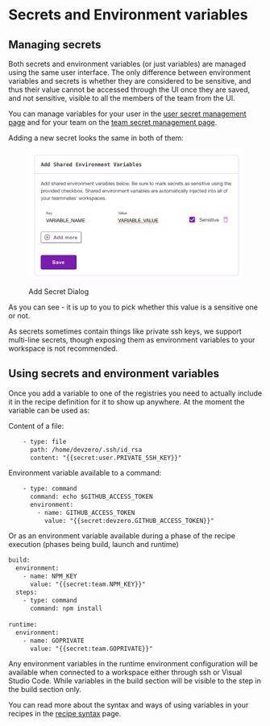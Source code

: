# Secrets and Environment variables

## Managing secrets

Both secrets and environment variables (or just variables) are managed using the same user interface. The only difference between environment variables and secrets is whether they are considered to be sensitive, and thus their value cannot be accessed through the UI once they are saved, and not sensitive, visible to all the members of the team from the UI.

You can manage variables for your user in the [user secret management page](https://www.devzero.io/dashboard/environment-variables/personal) and for your team on the [team secret management page](https://www.devzero.io/dashboard/environment-variables/team).

Adding a new secret looks the same in both of them:

<figure><img src="../.gitbook/assets/paveikslas.png" alt=""><figcaption><p>Add Secret Dialog</p></figcaption></figure>

As you can see - it is up to you to pick whether this value is a sensitive one or not.

As secrets sometimes contain things like private ssh keys, we support multi-line secrets, though exposing them as environment variables to your workspace is not recommended.

## Using secrets and environment variables

Once you add a variable to one of the registries you need to actually include it in the recipe definition for it to show up anywhere. At the moment the variable can be used as:

Content of a file:

```
    - type: file
      path: /home/devzero/.ssh/id_rsa
      content: "{{secret:user.PRIVATE_SSH_KEY}}"
```

Environment variable available to a command:

```
    - type: command
      command: echo $GITHUB_ACCESS_TOKEN
      environment:
        - name: GITHUB_ACCESS_TOKEN
          value: "{{secret:devzero.GITHUB_ACCESS_TOKEN}}"
```

Or as an environment variable available during a phase of the recipe execution (phases being build, launch and runtime)

```
build:
  environment:
    - name: NPM_KEY
      value: "{{secret:team.NPM_KEY}}"
  steps:
    - type: command
      command: npm install

runtime:
  environment:
    - name: GOPRIVATE
      value: "{{secret:team.GOPRIVATE}}"
```

Any environment variables in the runtime environment configuration will be available when connected to a workspace either through ssh or Visual Studio Code. While variables in the build section will be visible to the step in the build section only.

You can read more about the syntax and ways of using variables in your recipes in the [recipe syntax](../references/recipe-syntax.md) page.
